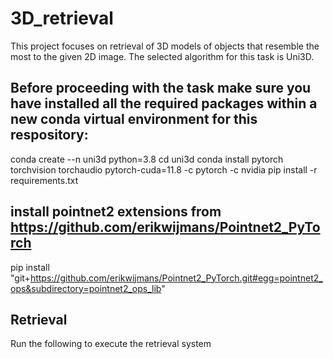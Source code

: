 # 3D_retrieval

This project focuses on retrieval of 3D models of objects that resemble the most to the given 2D image.
The selected algorithm for this task is Uni3D.

## Before proceeding with the task make sure you have installed all the required packages within a new conda virtual environment for this respository:

conda create --n uni3d python=3.8 
cd uni3d
conda install pytorch torchvision torchaudio pytorch-cuda=11.8 -c pytorch -c nvidia
pip install -r requirements.txt 

## install pointnet2 extensions from https://github.com/erikwijmans/Pointnet2_PyTorch
pip install "git+https://github.com/erikwijmans/Pointnet2_PyTorch.git#egg=pointnet2_ops&subdirectory=pointnet2_ops_lib"

## Retrieval

Run the following to execute the retrieval system 
